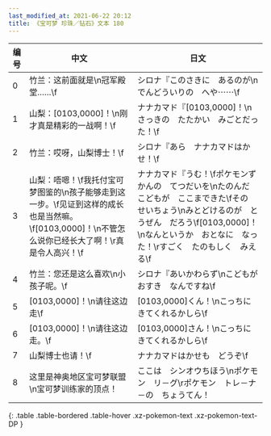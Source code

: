 ```yaml
---
last_modified_at: 2021-06-22 20:12
title: 《宝可梦 珍珠／钻石》文本 180
---
```

| 编号 | 中文 | 日文 |
| ---- | ---- | ---- |
| 0 | 竹兰：这前面就是\n冠军殿堂……\f | シロナ『このさきに　あるのが\nでんどういりの　へや⋯⋯\f |
| 1 | 山梨：[0103,0000]！\n刚才真是精彩的一战啊！\f | ナナカマド『[0103,0000]！\nさっきの　たたかい　みごとだった！\f |
| 2 | 竹兰：哎呀，山梨博士！\f | シロナ『あら　ナナカマドはかせ！\f |
| 3 | 山梨：唔嗯！\f我托付宝可梦图鉴的\n孩子能够走到这一步。\f见证到这样的成长也是当然嘛。\f[0103,0000]！\n不管怎么说你已经长大了啊！\r真是令人高兴！\f | ナナカマド『うむ！\fポケモンずかんの　てつだいを\nたのんだ　こどもが　ここまできた\fその　せいちょう\nみとどけるのが　とうぜん　だろう\f[0103,0000]！\nなんというか　おとなに　なった！\rすごく　たのもしく　みえる\f |
| 4 | 竹兰：您还是这么喜欢\n小孩子呢。\f | シロナ『あいかわらず\nこどもが　おすき　なんですね\f |
| 5 | [0103,0000]！\n请往这边走\f | [0103,0000]くん！\nこっちに　きてくれるかしら\f |
| 6 | [0103,0000]！\n请往这边走。\f | [0103,0000]さん！\nこっちに　きてくれるかしら\f |
| 7 | 山梨博士也请！\f | ナナカマドはかせも　どうぞ\f |
| 8 | 这里是神奥地区宝可梦联盟\n宝可梦训练家的顶点！ | ここは　シンオウちほう\nポケモン　リ－グ\rポケモン　トレ－ナ－の　ちょうてん！ |
{: .table .table-bordered .table-hover .xz-pokemon-text .xz-pokemon-text-DP }